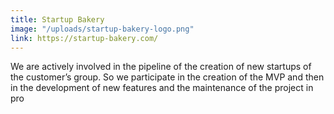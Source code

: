 ```yaml
---
title: Startup Bakery
image: "/uploads/startup-bakery-logo.png"
link: https://startup-bakery.com/
---
```


We are actively involved in the pipeline of the creation of new startups of the customer’s group. So we participate in the creation of the MVP and then in the development of new features and the maintenance of the project in pro